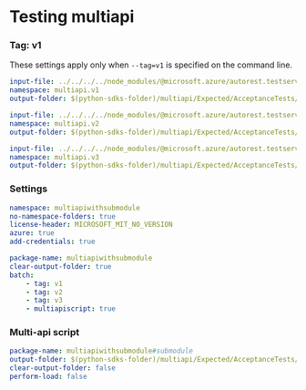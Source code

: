 # Testing multiapi

### Tag: v1

These settings apply only when `--tag=v1` is specified on the command line.

``` yaml $(tag) == 'v1'
input-file: ../../../../node_modules/@microsoft.azure/autorest.testserver/swagger/multiapi-v1.json
namespace: multiapi.v1
output-folder: $(python-sdks-folder)/multiapi/Expected/AcceptanceTests/MultiapiSubmodule/multiapiwithsubmodule/submodule/v1
```

``` yaml $(tag) == 'v2'
input-file: ../../../../node_modules/@microsoft.azure/autorest.testserver/swagger/multiapi-v2.json
namespace: multiapi.v2
output-folder: $(python-sdks-folder)/multiapi/Expected/AcceptanceTests/MultiapiSubmodule/multiapiwithsubmodule/submodule/v2
```

``` yaml $(tag) == 'v3'
input-file: ../../../../node_modules/@microsoft.azure/autorest.testserver/swagger/multiapi-v3.json
namespace: multiapi.v3
output-folder: $(python-sdks-folder)/multiapi/Expected/AcceptanceTests/MultiapiSubmodule/multiapiwithsubmodule/submodule/v3
```

### Settings
``` yaml
namespace: multiapiwithsubmodule
no-namespace-folders: true
license-header: MICROSOFT_MIT_NO_VERSION
azure: true
add-credentials: true
```

``` yaml $(multiapi)
package-name: multiapiwithsubmodule
clear-output-folder: true
batch:
    - tag: v1
    - tag: v2
    - tag: v3
    - multiapiscript: true
```

### Multi-api script

``` yaml $(multiapiscript)
package-name: multiapiwithsubmodule#submodule
output-folder: $(python-sdks-folder)/multiapi/Expected/AcceptanceTests/MultiapiSubmodule/multiapiwithsubmodule/submodule
clear-output-folder: false
perform-load: false
```
